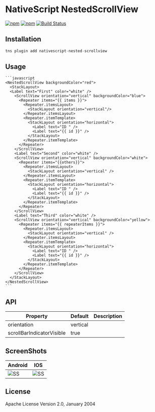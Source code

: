 # NativeScript NestedScrollView

[![npm](https://img.shields.io/npm/v/nativescript-nested-scrollview.svg)](https://www.npmjs.com/package/nativescript-nested-scrollview)
[![npm](https://img.shields.io/npm/dt/nativescript-nested-scrollview.svg?label=npm%20downloads)](https://www.npmjs.com/package/nativescript-nested-scrollview)
[![Build Status](https://travis-ci.org/triniwiz/nativescript-nested-scrollview.svg?branch=master)](https://travis-ci.org/triniwiz/nativescript-nested-scrollview)

## Installation


```javascript
tns plugin add nativescript-nested-scrollview
```

## Usage

	```javascript
    <NestedScrollView backgroundColor="red">
      <StackLayout>
      <Label text="First" color="white" />
        <ScrollView orientation="vertical" backgroundColor="blue">
          <Repeater items="{{ items }}">
            <Repeater.itemsLayout>
              <StackLayout orientation="vertical"/>
            </Repeater.itemsLayout>
            <Repeater.itemTemplate>
              <StackLayout orientation="horizontal">
                <Label text="ID " />
                <Label text="{{ id }}" />
              </StackLayout>
            </Repeater.itemTemplate>
          </Repeater>
        </ScrollView>
        <Label text="Second" color="white" />
        <ScrollView orientation="vertical" backgroundColor="white">
          <Repeater items="{{others}}">
            <Repeater.itemsLayout>
              <StackLayout orientation="vertical" />
            </Repeater.itemsLayout>
            <Repeater.itemTemplate>
              <StackLayout orientation="horizontal">
                <Label text="ID " />
                <Label text="{{ id }}" />
              </StackLayout>
            </Repeater.itemTemplate>
          </Repeater>
        </ScrollView>
        <Label text="Third" color="white" />
        <ScrollView orientation="vertical" backgroundColor="yellow">
          <Repeater items="{{ repeaterItems }}">
            <Repeater.itemsLayout>
              <StackLayout orientation="vertical" />
            </Repeater.itemsLayout>
            <Repeater.itemTemplate>
              <StackLayout orientation="horizontal">
                <Label text="ID " />
                <Label text="{{ id }}" />
              </StackLayout>
            </Repeater.itemTemplate>
          </Repeater>
        </ScrollView>
      </StackLayout>
    </NestedScrollView>
    ```


## API

| Property | Default | Description |
| --- | --- | --- |
| orientation | vertical |  |
| scrollBarIndicatorVisible | true |  |

## ScreenShots

Android | IOS
--------|---------
![SS](https://i.imgur.com/Df2tHZm.gif) | ![SS](https://i.imgur.com/9VkhhvU.gif)

## License

Apache License Version 2.0, January 2004

